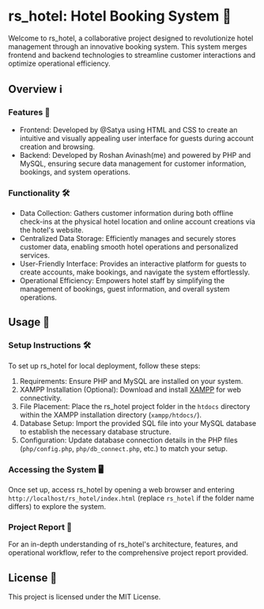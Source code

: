 # rs_hotel: Hotel Booking System 🏨

Welcome to rs_hotel, a collaborative project designed to revolutionize hotel management through an innovative booking system. This system merges frontend and backend technologies to streamline customer interactions and optimize operational efficiency.

## Overview ℹ️

### Features 🌟

- Frontend: Developed by @Satya using HTML and CSS to create an intuitive and visually appealing user interface for guests during account creation and browsing.
- Backend: Developed by Roshan Avinash(me) and powered by PHP and MySQL, ensuring secure data management for customer information, bookings, and system operations.

### Functionality 🛠️

- Data Collection: Gathers customer information during both offline check-ins at the physical hotel location and online account creations via the hotel's website.
- Centralized Data Storage: Efficiently manages and securely stores customer data, enabling smooth hotel operations and personalized services.
- User-Friendly Interface: Provides an interactive platform for guests to create accounts, make bookings, and navigate the system effortlessly.
- Operational Efficiency: Empowers hotel staff by simplifying the management of bookings, guest information, and overall system operations.

## Usage 🚀

### Setup Instructions 🛠️

To set up rs_hotel for local deployment, follow these steps:

1. Requirements: Ensure PHP and MySQL are installed on your system.
2. XAMPP Installation (Optional): Download and install [XAMPP](https://www.apachefriends.org/index.html) for web connectivity.
3. File Placement: Place the rs_hotel project folder in the `htdocs` directory within the XAMPP installation directory (`xampp/htdocs/`).
4. Database Setup: Import the provided SQL file into your MySQL database to establish the necessary database structure.
5. Configuration: Update database connection details in the PHP files (`php/config.php`, `php/db_connect.php`, etc.) to match your setup.

### Accessing the System 🖥️

Once set up, access rs_hotel by opening a web browser and entering `http://localhost/rs_hotel/index.html` (replace `rs_hotel` if the folder name differs) to explore the system.

### Project Report 📑

For an in-depth understanding of rs_hotel's architecture, features, and operational workflow, refer to the comprehensive project report provided.

## License 📝

This project is licensed under the MIT License.

